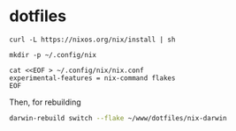 # dotfiles

```
curl -L https://nixos.org/nix/install | sh

mkdir -p ~/.config/nix

cat <<EOF > ~/.config/nix/nix.conf
experimental-features = nix-command flakes
EOF
```

Then, for rebuilding

```sh
darwin-rebuild switch --flake ~/www/dotfiles/nix-darwin
```
